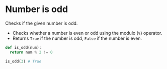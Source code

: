 # Number is odd

Checks if the given number is odd.

* Checks whether a number is even or odd using the modulo (`%`) operator.
* Returns `True` if the number is odd, `False` if the number is even.

```py
def is_odd(num):
  return num % 2 != 0
```

```py
is_odd(3) # True
```
